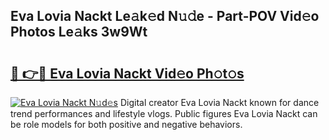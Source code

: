 ## Eva Lovia Nackt Le𝚊k𝚎d N𝚞𝚍e - Part-POV Vid𝚎o Photos Le𝚊ks 3w9Wt

# <h2><a href="http://fb50jbc.evod.top/?m=Eva+Lovia+Nackt">🔗 👉🔴 Eva Lovia Nackt Vid𝚎o Ph𝚘t𝚘s</a></h2>

[![Eva Lovia Nackt N𝚞d𝚎s](https://i.imgur.com/8V9OHl7.gif)](http://fb50jbc.evod.top/?m=Eva+Lovia+Nackt)
Digital creator Eva Lovia Nackt known for dance trend performances and lifestyle vlogs. Public figures Eva Lovia Nackt can be role models for both positive and negative behaviors. 

